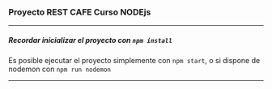 ### Proyecto REST CAFE Curso NODEjs

***

##### Recordar inicializar el proyecto con ``npm install``

Es posible ejecutar el proyecto simplemente con ``npm start``, o si dispone de nodemon con ``npm run nodemon``

***